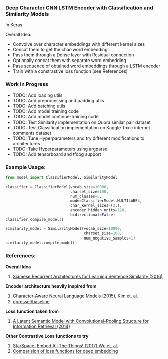 ### Deep Character CNN LSTM Encoder with Classification and Similarity Models
In Keras

Overall Idea:

- Convolve over character embeddings with different kernel sizes
- Concat them to get the char-word embedding
- Pass them through a Dense layer with Residual connection
- Optionally concat them with separate word embedding
- Pass sequence of obtained word embeddings through a LSTM encoder
- Train with a constrastive loss function (see References)

### Work in Progress

- TODO: Add loading utils
- TODO: Add preprocessing and padding utils
- TODO: Add batching utils
- TODO: Add model training code
- TODO: Add model continue-training code
- TODO: Test Similarity implementation on Quora similar pair dataset
- TODO: Test Classification implementation on Kaggle Toxic internet comments dataset
- TODO: Tune Hyperparameters and try different modifications to architectures
- TODO: Take Hyperparameters using argparse
- TODO: Add tensorboard and tfdbg support

### Example Usage:

```python
from model import ClassifierModel, SimilarityModel

classifier = ClassifierModel(vocab_size=10000,
                             charset_size=100,
                             num_classes=5,
                             mode=ClassifierModel.MULTILABEL,
                             char_kernel_sizes=(3,),
                             encoder_hidden_units=128,
                             bidirectional=False)
classifier.compile_model()

similarity_model = SimilarityModel(vocab_size=10000,
                                   charset_size=100,
                                   num_negative_samples=1)
similarity_model.compile_model()
```

### References:


**Overall Idea**

1. [Siamese Recurrent Architectures for Learning Sentence Similarity (2016)][1]


**Encoder architecture heavily inspired from**
1. [Character-Aware Neural Language Models (2015), Kim et. al.][2]
2. [dpressel/baseline][3]

**Loss function taken from**
1. [A Latent Semantic Model with Convolutional-Pooling Structure for Information Retrieval (2014)][4]


**Other Contrastive Loss functions to try**
1. [StarSpace: Embed All The Things! (2017) Wu et. al.][5]
2. [Comparision of loss functions for deep embedding][6]


[1]: https://www.aaai.org/ocs/index.php/AAAI/AAAI16/paper/view/12195
[2]: https://arxiv.org/abs/1508.06615
[3]: https://github.com/dpressel/baseline/tree/master/python
[4]: https://www.microsoft.com/en-us/research/publication/a-latent-semantic-model-with-convolutional-pooling-structure-for-information-retrieval/
[5]: https://arxiv.org/abs/1709.03856
[6]: https://www.slideshare.net/CenkBircanolu/a-comparison-of-loss-function-on-deep-embedding